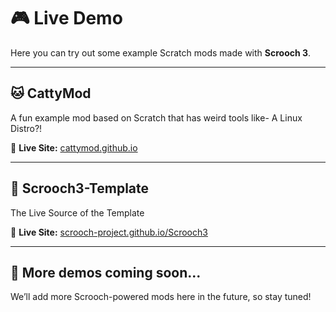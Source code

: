 # 🎮 Live Demo

Here you can try out some example Scratch mods made with **Scrooch 3**.

---

## 🐱 CattyMod
A fun example mod based on Scratch that has weird tools like- A Linux Distro?!

🔗 **Live Site:** [cattymod.github.io](https://cattymod.github.io)

---

## 📁 Scrooch3-Template
The Live Source of the Template

🔗 **Live Site:** [scrooch-project.github.io/Scrooch3](https://scrooch-project.github.io/Scrooch3/)

---

## 🧪 More demos coming soon...
We’ll add more Scrooch-powered mods here in the future, so stay tuned!
